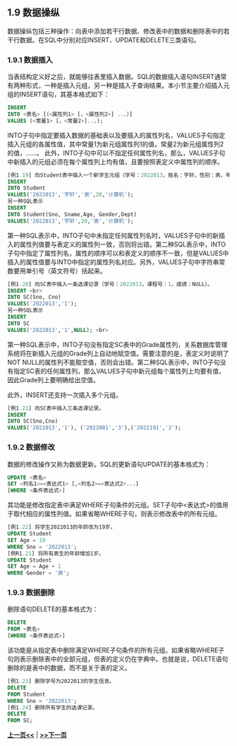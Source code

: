 ## 1.9 数据操纵

数据操纵包括三种操作：向表中添加若干行数据、修改表中的数据和删除表中的若干行数据。在SQL中分别对应INSERT、UPDATE和DELETE三类语句。


### 1.9.1 数据插入

当表结构定义好之后，就能够往表里插入数据。SQL的数据插入语句INSERT通常有两种形式，一种是插入元组，另一种是插入子查询结果。本小节主要介绍插入元组的INSERT语句，其基本格式如下：

```SQL
INSERT 
INTO <表名> [（<属性列1> [，<属性列2>] ...）]
VALUES (<常量1> [，<常量2>]...);
```

INTO子句中指定要插入数据的基础表以及要插入的属性列名，VALUES子句指定插入元组的各属性值，其中常量1为新元组属性列1的值，常量2为新元组属性列2的值，......。
此外，INTO子句中可以不指定任何属性列名，那么，VALUES子句中新插入的元组必须在每个属性列上均有值，且要按照表定义中属性列的顺序。

```SQL
[例1.19] 向Student表中插入一个新学生元组（学号：2022013，姓名：宇轩，性别：男，年龄：20，系：计算机）。
INSERT 
INTO Student
VALUES('2022013','宇轩','男',20,'计算机'); 
另一种SQL表示 
INSERT 
INTO Student(Sno, Sname,Age, Gender,Dept)
VALUES('2022013','宇轩',20,'男','计算机'); 
```
第一种SQL表示中，INTO子句中未指定任何属性列名时，VALUES子句中的新插入的属性列值要与表定义的属性列一致，否则将出错。第二种SQL表示中，INTO子句中指定了属性列名，属性的顺序可以和表定义的顺序不一致，但是VALUES中插入的属性值要与INTO中指定的属性列名对应。另外，VALUES子句中字符串常数要用单引号（英文符号）括起来。

```SQL
[例1.20] 向SC表中插入一条选课记录（学号：2022013，课程号：1，成绩：NULL）。
INSERT <br>
INTO SC(Sno, Cno)
VALUES('2022013','1'); 
另一种SQL表示 
INSERT 
INTO SC
VALUES('2022013','1',NULL); <br>
```

第一种SQL表示中，INTO子句没有指定SC表中的Grade属性列，关系数据库管理系统将在新插入元组的Grade列上自动地赋空值。需要注意的是，表定义时说明了NOT NULL的属性列不能取空值，否则会出错。第二种SQL表示中，INTO子句没有指定SC表的任何属性列，那么VALUES子句中新元组每个属性列上均要有值，因此Grade列上要明确给出空值。

此外，INSERT还支持一次插入多个元组。

```SQL
[例1.21] 向SC表中插入三条选课记录。
INSERT 
INTO SC(Sno,Cno)
VALUES('2022013','1'), ('2022001','3'),('2022191','2'); 
```

### 1.9.2 数据修改

数据的修改操作又称为数据更新。SQL的更新语句UPDATE的基本格式为：

```SQL
UPDATE <表名>
SET <列名1>=<表达式1> [,<列名2>=<表达式2>...]
[WHERE <条件表达式>]
```
其功能是修改指定表中满足WHERE子句条件的元组。SET子句中<表达式>的值用于取代相应的属性列值。如果省略WHERE子句，则表示修改表中的所有元组。

```SQL
[例1.22] 将学生2022013的年龄改为19岁。
UPDATE Student
SET Age = 19
WHERE Sno = '2022013';
[例R1.21] 将所有男生的年龄增加1岁。
UPDATE Student
SET Age = Age + 1
WHERE Gender = '男'; 
```

### 1.9.3 数据删除

删除语句DELETE的基本格式为：

```SQL
DELETE
FROM <表名>
[WHERE <条件表达式>]
```

该功能是从指定表中删除满足WHERE子句条件的所有元组。如果省略WHERE子句则表示删除表中的全部元组，但表的定义仍在字典中。也就是说，DELETE语句删除的是表中的数据，而不是关于表的定义。

```SQL
[例1.23] 删除学号为2022013的学生信息。
DELETE
FROM Student
WHERE Sno = '2022013';
[例1.24] 删除所有学生的选课记录。
DELETE
FROM SC;
```

[**上一页<<**](chapter1.8-R.md) | [**>>下一页**](chapter1.10-R.md)






























